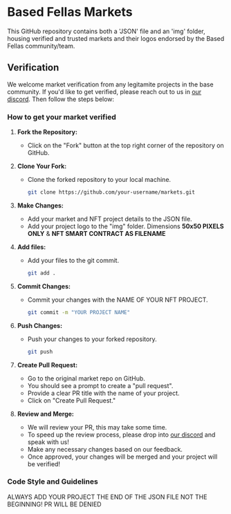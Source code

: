 # Based Fellas Markets

This GitHub repository contains both a 'JSON' file and an 'img' folder, housing verified and trusted markets and their logos endorsed by the Based Fellas community/team.

## Verification

We welcome market verification from any legitamite projects in the base community. If you'd like to get verified, please reach out to us in [our discord](https://discord.com/invite/EVk2Zk2N3z). Then follow the steps below:

### How to get your market verified

1. **Fork the Repository:**
   - Click on the "Fork" button at the top right corner of the repository on GitHub.

2. **Clone Your Fork:**
   - Clone the forked repository to your local machine.
     ```bash
     git clone https://github.com/your-username/markets.git
     ```

3. **Make Changes:**
   - Add your market and NFT project details to the JSON file.
   - Add your project logo to the "img" folder. Dimensions **50x50 PIXELS ONLY** & **NFT SMART CONTRACT AS FILENAME**


4. **Add files:**
   - Add your files to the git commit.
     ```bash
     git add .
     ```

5. **Commit Changes:**
   - Commit your changes with the NAME OF YOUR NFT PROJECT.
     ```bash
     git commit -m "YOUR PROJECT NAME"
     ```

6. **Push Changes:**
   - Push your changes to your forked repository.
     ```bash
     git push
     ```

7. **Create Pull Request:**
   - Go to the original market repo on GitHub.
   - You should see a prompt to create a "pull request".
   - Provide a clear PR title with the name of your project.
   - Click on "Create Pull Request."

8. **Review and Merge:**
   - We will review your PR, this may take some time.
   - To speed up the review process, please drop into [our discord](https://discord.com/invite/EVk2Zk2N3z) and speak with us!
   - Make any necessary changes based on our feedback.
   - Once approved, your changes will be merged and your project will be verified!

### Code Style and Guidelines

ALWAYS ADD YOUR PROJECT THE END OF THE JSON FILE
NOT THE BEGINNING! PR WILL BE DENIED 




